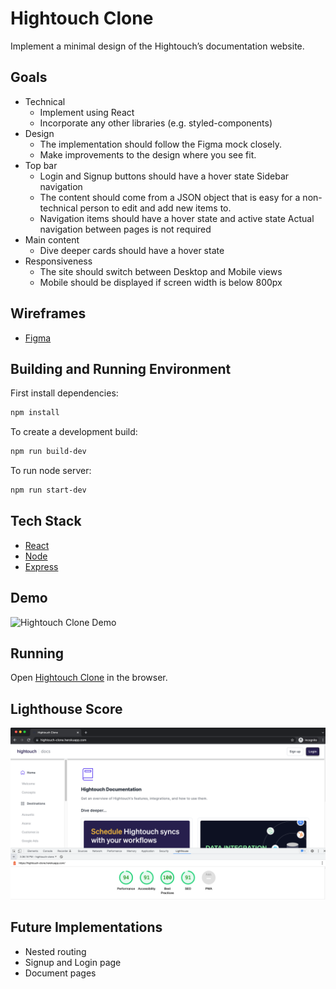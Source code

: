# Hightouch Clone

Implement a minimal design of the Hightouch’s documentation website.

## Goals

+ Technical
  * Implement using React
  * Incorporate any other libraries (e.g. styled-components)
+ Design
  * The implementation should follow the Figma mock closely.
  * Make improvements to the design where you see fit.
+ Top bar
  * Login and Signup buttons should have a hover state
Sidebar navigation
  * The content should come from a JSON object that is easy for a non-technical person to edit and add new items to.
  * Navigation items should have a hover state and active state
Actual navigation between pages is not required
+ Main content
  * Dive deeper cards should have a hover state
+ Responsiveness
  * The site should switch between Desktop and Mobile views
  * Mobile should be displayed if screen width is below 800px

## Wireframes

* [Figma](https://www.figma.com/file/TEl4aPk6a29pRzYcE3gFK2/Frontend-Interview
)

## Building and Running Environment

First install dependencies:

```sh
npm install
```

To create a development build:

```sh
npm run build-dev
```

To run node server:

```sh
npm run start-dev
```

## Tech Stack
* [React](https://reactjs.org)
* [Node](https://nodejs.org/en)
* [Express](http://expressjs.com)

## Demo

![Hightouch Clone Demo](readme_assets/main.gif)

## Running

Open [Hightouch Clone](https://hightouch-clone.herokuapp.com) in the browser.

## Lighthouse Score

![Lighthouse Score](readme_assets/lighthouse.png)

## Future Implementations

* Nested routing
* Signup and Login page
* Document pages
